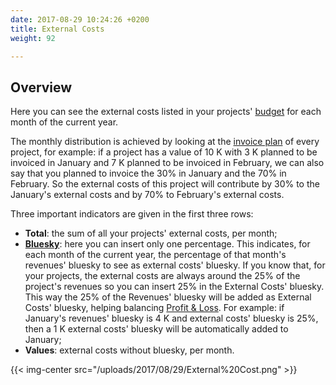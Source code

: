 ```yaml
---
date: 2017-08-29 10:24:26 +0200
title: External Costs
weight: 92

---
```

## Overview

Here you can see the external costs listed in your projects' [budget](http://support.wethod.com/budget/index/) for each month of the current year. 

The monthly distribution is achieved by looking at the [invoice plan](http://support.wethod.com/pipeline/index/#invoice-plan) of every project, for example: if a project has a value of 10 K with 3 K planned to be invoiced in January and 7 K planned to be invoiced in February, we can also say that you planned to invoice the 30% in January and the 70% in February. So the external costs  of this project will contribute by 30% to the January's external costs and by 70% to February's external costs.

Three important indicators are given in the first three rows:

*	**Total**: the sum of all your projects' external costs, per month;
*	**[Bluesky](http://support.wethod.com/glossary/index/#bluesky)**: here you can insert only one percentage. This indicates, for each month of the current year, the percentage of that month's revenues' bluesky to see as external costs' bluesky. If you know that, for your projects, the external costs are always around the 25% of the project's revenues so you can insert 25% in the External Costs' bluesky. This way the 25% of the Revenues' bluesky will be added as External Costs' bluesky, helping balancing [Profit & Loss](http://support.wethod.com/profit-loss/index/). For example: if January's revenues' bluesky is 4 K and external costs' bluesky is 25%, then a 1 K external costs' bluesky will be automatically added to January;
*	**Values**: external costs without bluesky, per month.

{{< img-center src="/uploads/2017/08/29/External%20Cost.png" >}}